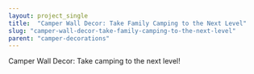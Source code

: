 ```yaml
---
layout: project_single
title:  "Camper Wall Decor: Take Family Camping to the Next Level"
slug: "camper-wall-decor-take-family-camping-to-the-next-level"
parent: "camper-decorations"
---
```

Camper Wall Decor: Take camping to the next level!